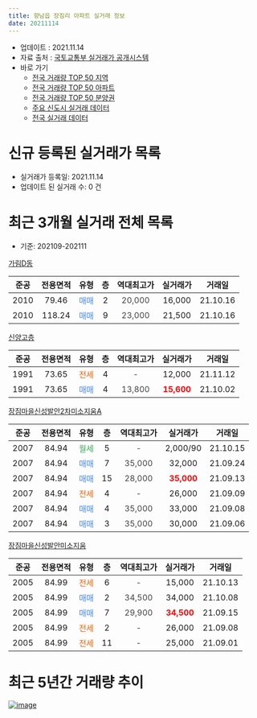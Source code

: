 ```yaml
---
title: 향남읍 장짐리 아파트 실거래 정보
date: 20211114
---
```


* 업데이트 : 2021.11.14
* 자료 출처 : [국토교통부 실거래가 공개시스템](http://rt.molit.go.kr)
* 바로 가기
    * [전국 거래량 TOP 50 지역](https://apt-info.github.io/apt-trade-info/tr)
    * [전국 거래량 TOP 50 아파트](https://apt-info.github.io/apt-trade-info/ta)
    * [전국 거래량 TOP 50 분양권](https://apt-info.github.io/apt-trade-info/tb)
    * [주요 신도시 실거래 데이터](https://apt-info.github.io/apt-trade-info/newtown)
    * [전국 실거래 데이터](https://apt-info.github.io/apt-trade-info/all)



<script async src="https://pagead2.googlesyndication.com/pagead/js/adsbygoogle.js"></script>
<!-- 기본광고 -->
<ins class="adsbygoogle"
     style="display:block"
     data-ad-client="ca-pub-1142216861245946"
     data-ad-slot="4805727019"
     data-ad-format="auto"
     data-full-width-responsive="true"></ins>
<script>
     (adsbygoogle = window.adsbygoogle || []).push({});
</script>


# 신규 등록된 실거래가 목록

* 실거래가 등록일: 2021.11.14
* 업데이트 된 실거래 수: 0 건




<script async src="https://pagead2.googlesyndication.com/pagead/js/adsbygoogle.js"></script>
<!-- 기본광고 -->
<ins class="adsbygoogle"
     style="display:block"
     data-ad-client="ca-pub-1142216861245946"
     data-ad-slot="4805727019"
     data-ad-format="auto"
     data-full-width-responsive="true"></ins>
<script>
     (adsbygoogle = window.adsbygoogle || []).push({});
</script>


# 최근 3개월 실거래 전체 목록
* 기준: 202109-202111


[가림D동](https://search.naver.com/search.naver?query=%EA%B0%80%EB%A6%BCD%EB%8F%99)

|준공|전용면적|유형|층|역대최고가|실거래가|거래일|
|:---:|:---:|:---:|:---:|:---:|:---:|:---:|
|2010|79.46|<span style="color:#4285F3">매매</span>|2|<span style="color:#444444">20,000</span>|16,000|21.10.16|
|2010|118.24|<span style="color:#4285F3">매매</span>|9|<span style="color:#444444">23,000</span>|21,500|21.10.16|

[신양고층](https://search.naver.com/search.naver?query=%EC%8B%A0%EC%96%91%EA%B3%A0%EC%B8%B5)

|준공|전용면적|유형|층|역대최고가|실거래가|거래일|
|:---:|:---:|:---:|:---:|:---:|:---:|:---:|
|1991|73.65|<span style="color:#FF5A00">전세</span>|4|<span style="color:#444444">-</span>|12,000|21.11.12|
|1991|73.65|<span style="color:#4285F3">매매</span>|4|<span style="color:#444444">13,800</span>|<b><span style="color:#FF0000">15,600</span></b>|21.10.02|

[장짐마을신성발안2차미소지움A](https://search.naver.com/search.naver?query=%EC%9E%A5%EC%A7%90%EB%A7%88%EC%9D%84%EC%8B%A0%EC%84%B1%EB%B0%9C%EC%95%882%EC%B0%A8%EB%AF%B8%EC%86%8C%EC%A7%80%EC%9B%80A)

|준공|전용면적|유형|층|역대최고가|실거래가|거래일|
|:---:|:---:|:---:|:---:|:---:|:---:|:---:|
|2007|84.94|<span style="color:#34A853">월세</span>|5|<span style="color:#444444">-</span>|2,000/90|21.10.15|
|2007|84.94|<span style="color:#4285F3">매매</span>|7|<span style="color:#444444">35,000</span>|32,000|21.09.24|
|2007|84.94|<span style="color:#4285F3">매매</span>|15|<span style="color:#444444">28,000</span>|<b><span style="color:#FF0000">35,000</span></b>|21.09.13|
|2007|84.94|<span style="color:#FF5A00">전세</span>|4|<span style="color:#444444">-</span>|26,000|21.09.09|
|2007|84.94|<span style="color:#4285F3">매매</span>|4|<span style="color:#444444">35,000</span>|33,000|21.09.08|
|2007|84.94|<span style="color:#4285F3">매매</span>|3|<span style="color:#444444">35,000</span>|30,000|21.09.06|

[장짐마을신성발안미소지움](https://search.naver.com/search.naver?query=%EC%9E%A5%EC%A7%90%EB%A7%88%EC%9D%84%EC%8B%A0%EC%84%B1%EB%B0%9C%EC%95%88%EB%AF%B8%EC%86%8C%EC%A7%80%EC%9B%80)

|준공|전용면적|유형|층|역대최고가|실거래가|거래일|
|:---:|:---:|:---:|:---:|:---:|:---:|:---:|
|2005|84.99|<span style="color:#FF5A00">전세</span>|6|<span style="color:#444444">-</span>|15,000|21.10.13|
|2005|84.99|<span style="color:#4285F3">매매</span>|2|<span style="color:#444444">34,500</span>|34,000|21.10.08|
|2005|84.99|<span style="color:#4285F3">매매</span>|7|<span style="color:#444444">29,900</span>|<b><span style="color:#FF0000">34,500</span></b>|21.09.15|
|2005|84.99|<span style="color:#FF5A00">전세</span>|2|<span style="color:#444444">-</span>|26,000|21.09.08|
|2005|84.99|<span style="color:#FF5A00">전세</span>|11|<span style="color:#444444">-</span>|25,000|21.09.01|



<script async src="https://pagead2.googlesyndication.com/pagead/js/adsbygoogle.js"></script>
<!-- 기본광고 -->
<ins class="adsbygoogle"
     style="display:block"
     data-ad-client="ca-pub-1142216861245946"
     data-ad-slot="4805727019"
     data-ad-format="auto"
     data-full-width-responsive="true"></ins>
<script>
     (adsbygoogle = window.adsbygoogle || []).push({});
</script>


# 최근 5년간 거래량 추이


<div style="width:100%;">
    <canvas id="deal_progress" height="200"></canvas>
</div>

<script>
new Chart(document.getElementById("deal_progress"), {
    type: 'line',
    data: {
        labels: ['16.01','16.02','16.03','16.04','16.05','16.06','16.07','16.08','16.09','16.10','16.11','16.12','17.01','17.02','17.03','17.04','17.05','17.06','17.07','17.08','17.09','17.10','17.11','17.12','18.01','18.02','18.03','18.04','18.05','18.06','18.07','18.08','18.09','18.10','18.11','18.12','19.01','19.02','19.03','19.04','19.05','19.06','19.07','19.08','19.09','19.10','19.11','19.12','20.01','20.02','20.03','20.04','20.05','20.06','20.07','20.08','20.09','20.10','20.11','20.12','21.01','21.02','21.03','21.04','21.05','21.06','21.07','21.08','21.09','21.10','21.11'],
        datasets: [{
            label: '매매/분양권',
            data: [7,7,7,7,6,7,13,2,9,10,4,5,5,3,5,5,6,11,7,6,8,9,5,2,5,7,8,5,5,0,3,4,4,6,8,3,2,6,0,1,2,3,8,2,3,3,4,1,1,3,2,3,7,4,3,8,2,10,7,7,11,10,14,11,5,9,5,1,5,4,0],
            borderColor: "rgba(66, 133, 243, 1)",
            backgroundColor: "rgba(66, 133, 243, 0.05)",
            borderWidth: 1,
            pointRadius: 0,
            fill: false,
            lineTension: 0
        },{
            label: '전/월세',
            data: [4,1,1,3,3,2,1,3,1,2,6,6,1,0,2,3,3,1,2,2,4,2,6,1,3,3,2,4,4,5,4,5,3,1,2,3,3,0,2,3,3,3,3,3,2,4,0,2,1,4,3,1,6,2,6,3,2,1,6,5,1,5,4,4,1,3,2,4,3,2,1],
            borderColor: "rgba(255, 90, 0, 1)",
            backgroundColor: "rgba(255, 90, 0, 0.05)",
            borderWidth: 1,
            pointRadius: 0,
            fill: false,
            lineTension: 0
        },{
            label: '합계',
            data: [11,8,8,10,9,9,14,5,10,12,10,11,6,3,7,8,9,12,9,8,12,11,11,3,8,10,10,9,9,5,7,9,7,7,10,6,5,6,2,4,5,6,11,5,5,7,4,3,2,7,5,4,13,6,9,11,4,11,13,12,12,15,18,15,6,12,7,5,8,6,1],
            borderColor: "rgba(0, 0, 0, 1)",
            backgroundColor: "rgba(0, 0, 0, 0.03)",
            borderWidth: 0.1,
            pointRadius: 0,
            fill: true,
            lineTension: 0
        }
        ]
    },
    options: {
        responsive: true,
        title: {
            display: false
        },
        tooltips: {
            mode: 'index',
            intersect: false
        },
        hover: {
            mode: 'nearest',
            intersect: true
        },
        scales: {
            xAxes: [{
                display: true,
                scaleLabel: {
                    display: true,
                    labelString: '년/월'
                }
            }],
            yAxes: [{
                display: true,
                ticks: {
                    suggestedMin: 0,
                },
                scaleLabel: {
                    display: true,
                    labelString: '실거래 수'
                }
            }]
        }
    }
});

</script>


[![image](https://apt-info.github.io/images/2020-01-03-apt-trade-info/1024x500.png)](https://play.google.com/store/apps/details?id=com.aptinfo.apttradeinfo)

